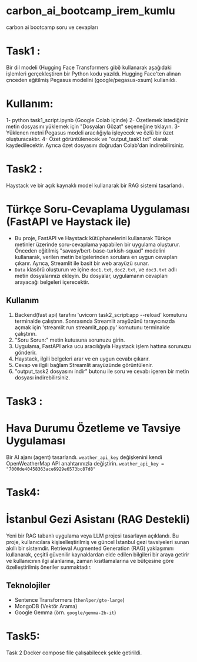 # carbon_ai_bootcamp_irem_kumlu

carbon ai bootcamp soru ve cevapları

# Task1 :
Bir dil modeli (Hugging Face Transformers gibi) kullanarak aşağıdaki işlemleri gerçekleştiren bir Python kodu yazıldı.
Hugging Face'ten alınan çnceden eğitilmiş Pegasus modelini (google/pegasus-xsum) kullanıldı.
# Kullanım:
1- python task1_script.ipynb (Google Colab içinde)
2- Özetlemek istediğiniz metin dosyasını yüklemek için "Dosyaları Gözat" seçeneğine tıklayın.
3- Yüklenen metni Pegasus modeli aracılığıyla işleyecek ve özlü bir özet oluşturacaktır.
4- Özet görüntülenecek ve "output_task1.txt" olarak kaydedilecektir. Ayrıca özet dosyasını doğrudan Colab'dan indirebilirsiniz.

# Task2 :
Haystack ve bir açık kaynaklı model kullanarak bir RAG sistemi tasarlandı.
# Türkçe Soru-Cevaplama Uygulaması (FastAPI ve Haystack ile)
- Bu proje, FastAPI ve Haystack kütüphanelerini kullanarak Türkçe metinler üzerinde soru-cevaplama yapabilen bir uygulama oluşturur. Önceden eğitilmiş "savasy/bert-base-turkish-squad" modelini kullanarak, verilen metin belgelerinden sorulara en uygun cevapları çıkarır. Ayrıca, Streamlit ile basit bir web arayüzü sunar.
- `Data` klasörü oluşturun ve içine `doc1.txt`, `doc2.txt`, ve `doc3.txt` adlı metin dosyalarınızı ekleyin. Bu dosyalar, uygulamanın cevapları arayacağı belgeleri içerecektir.
## Kullanım
1.  Backend(fast api) tarafını 'uvicorn task2_script:app --reload' komutunu terminalde çalıştırın. Sonrasında Streamlit arayüzünü tarayıcınızda açmak için 'streamlit run streamlit_app.py' komutunu terminalde çalıştırın.
2.  "Soru Sorun:" metin kutusuna sorunuzu girin.
3.  Uygulama, FastAPI arka ucu aracılığıyla Haystack işlem hattına sorunuzu gönderir.
4.  Haystack, ilgili belgeleri arar ve en uygun cevabı çıkarır.
5.  Cevap ve ilgili bağlam Streamlit arayüzünde görüntülenir.
6.  "output_task2 dosyasını indir" butonu ile soru ve cevabı içeren bir metin dosyası indirebilirsiniz.

# Task3 :
# Hava Durumu Özetleme ve Tavsiye Uygulaması 
Bir AI ajanı (agent) tasarlandı.
`weather_api_key` değişkenini kendi OpenWeatherMap API anahtarınızla değiştirin.
`weather_api_key = "7000de40458363ace6929e6573bc87d8"` 

# Task4:
# İstanbul Gezi Asistanı (RAG Destekli)
Yeni bir RAG tabanlı uygulama veya LLM projesi tasarlayın açıklandı.
Bu proje, kullanıcılara kişiselleştirilmiş ve güncel İstanbul gezi tavsiyeleri sunan akıllı bir sistemdir. Retrieval Augmented Generation (RAG) yaklaşımını kullanarak, çeşitli güvenilir kaynaklardan elde edilen bilgileri bir araya getirir ve kullanıcının ilgi alanlarına, zaman kısıtlamalarına ve bütçesine göre özelleştirilmiş öneriler sunmaktadır.
## Teknolojiler

*   Sentence Transformers (`thenlper/gte-large`)
*   MongoDB (Vektör Arama)
*   Google Gemma (örn. `google/gemma-2b-it`)

# Task5:
Task 2 Docker compose file çalışabilecek şekle getirildi.
